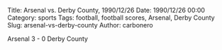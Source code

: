 Title: Arsenal vs. Derby County, 1990/12/26
Date: 1990/12/26 00:00
Category: sports
Tags: football, football scores, Arsenal, Derby County
Slug: arsenal-vs-derby-county
Author: carbonero


Arsenal 3 - 0 Derby County
